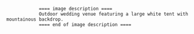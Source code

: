 
                ==== image description ====
                Outdoor wedding venue featuring a large white tent with mountainous backdrop.
                ==== end of image description ====
                